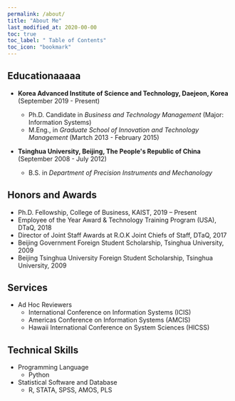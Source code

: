 ```yaml
---
permalink: /about/
title: "About Me"
last_modified_at: 2020-00-00
toc: true
toc_label: " Table of Contents"
toc_icon: "bookmark"
---
```


## Educationaaaaa
* **Korea Advanced Institute of Science and Technology, Daejeon, Korea** (September 2019 - Present)
	* Ph.D. Candidate in *Business and Technology Management* (Major: Information Systems)
	* M.Eng., in *Graduate School of Innovation and Technology Management* (Martch 2013 - February 2015)

* **Tsinghua University, Beijing, The People's Republic of China** (September 2008 - July 2012)
	* B.S. in *Department of Precision Instruments and Mechanology*


## Honors and Awards
* Ph.D. Fellowship, College of Business, KAIST, 2019 – Present
* Employee of the Year Award & Technology Training Program (USA), DTaQ, 2018
* Director of Joint Staff Awards at R.O.K Joint Chiefs of Staff, DTaQ, 2017
* Beijing Government Foreign Student Scholarship, Tsinghua University, 2009
* Beijing Tsinghua University Foreign Student Scholarship, Tsinghua University, 2009


## Services
* Ad Hoc Reviewers
	* International Conference on Information Systems (ICIS)
	* Americas Conference on Information Systems (AMCIS)
	* Hawaii International Conference on System Sciences (HICSS)

## Technical Skills
* Programming Language
	* Python
* Statistical Software and Database
	* R, STATA, SPSS, AMOS, PLS
